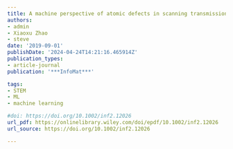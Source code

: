 ```yaml
---
title: A machine perspective of atomic defects in scanning transmission electron microscopy
authors:
- admin
- Xiaoxu Zhao
- steve
date: '2019-09-01'
publishDate: '2024-04-24T14:21:16.465914Z'
publication_types:
- article-journal
publication: '***InfoMat***'

tags:
- STEM
- ML
- machine learning

#doi: https://doi.org/10.1002/inf2.12026
url_pdf: https://onlinelibrary.wiley.com/doi/epdf/10.1002/inf2.12026
url_source: https://doi.org/10.1002/inf2.12026

---
```

